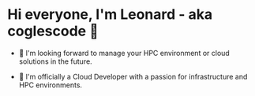 # Hi everyone, I'm Leonard - aka coglescode 👋   
<!--
**coglescode/coglescode** is a ✨ _special_ ✨ repository because its `README.md` (this file) appears on your GitHub profile.

Here are some ideas to get you started:
- 🤔 I’m looking for help with ...
- 📫 How to reach me: ...
 😄 Pronouns: ...
-->

- 🔭 I'm looking forward to manage your HPC environment or cloud solutions in the future.
<!-- I’m currently working on an olnine shop web applicaton that I'm planing to publish for you to test, mean while check this project [Ecollege](https://capstone-production.up.railway.app/). -->
- 🌱 I'm officially a Cloud Developer with a passion for infrastructure and HPC environments.
<!-- 👯 I’m looking to grow my skills as fast as possible. 
<!-- 💬 Ask me about the course if you're interested. I will do my best to answer your questions. I want to check how my learning curve is doing by explaining to others. 😄 
<!-- ⚡ Fun fact: I'm into 3D printing [follow me](https://instagram.com/cogles3dprint). -->

<!--
### Connect with me. :arrow_heading_down:

[![globe](/assets/images/globe.svg)][website]
[![instagram](/assets/images/instagram.svg)][instagram]
[![linkedin](/assets/images/linkedin.svg)][linkedin]

[website]: https://www.coglescode.com
[instagram]: https://instagram.com/coglescode
[linkedin]: https://www.linkedin.com/in/leo-leito-b57884239/  
-->
<!-- ### Languages and tools I use. :arrow_heading_down: -->


<Blogs Post>
<BLOG-POST-LIST:START>
<BLOG-POST-LIST:END>
